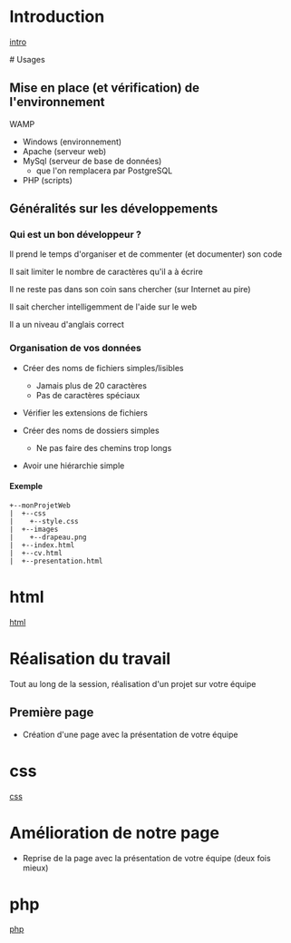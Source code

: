 # Introduction

[intro](intro.md)

# Usages

## Mise en place (et vérification) de l'environnement

WAMP

* Windows (environnement)
* Apache (serveur web)
* MySql (serveur de base de données)
  - que l'on remplacera par PostgreSQL
* PHP (scripts)

## Généralités sur les développements

### Qui est un bon développeur ?

Il prend le temps d'organiser et de commenter (et documenter) son code

Il sait limiter le nombre de caractères qu'il a à écrire

Il ne reste pas dans son coin sans chercher (sur Internet au pire)

Il sait chercher intelligemment de l'aide sur le web

Il a un niveau d'anglais correct

### Organisation de vos données

- Créer des noms de fichiers simples/lisibles
  * Jamais plus de 20 caractères
  * Pas de caractères spéciaux

- Vérifier les extensions de fichiers

- Créer des noms de dossiers simples
  * Ne pas faire des chemins trop longs

- Avoir une hiérarchie simple

#### Exemple

```
+--monProjetWeb
|  +--css
|    +--style.css
|  +--images
|    +--drapeau.png
|  +--index.html
|  +--cv.html
|  +--presentation.html
```

# html

[html](html.md)



# Réalisation du travail

Tout au long de la session, réalisation d'un projet sur votre équipe

## Première page

* Création d'une page avec la présentation de votre équipe


# css

[css](css.md)


# Amélioration de notre page

* Reprise de la page avec la présentation de votre équipe (deux fois mieux)


# php

[php](php.md)
